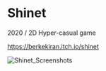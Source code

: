 # Shinet
 2020 / 2D Hyper-casual game
 
https://berkekiran.itch.io/shinet
 
![Shinet_Screenshots](https://user-images.githubusercontent.com/22173853/86537523-4494f100-bef8-11ea-9ff8-bcff6b380057.png)

